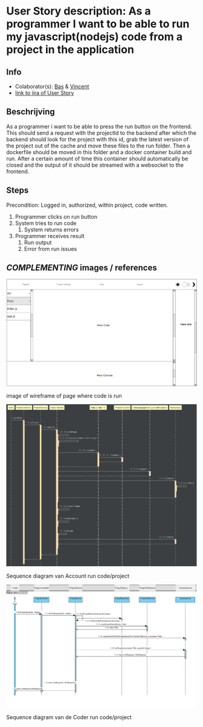 # User Story description: As a programmer I want to be able to run my javascript(nodejs) code from a project in the application

## Info
* Colaborator(s): [Bas](https://github.com/webbasedcode/documentation/blob/main/doc/members/Bas.md) & [Vincent](https://github.com/webbasedcode/documentation/blob/main/doc/members/Vincent.md) 
* [link to jira of User Story](https://codelaborative.atlassian.net/browse/COD-32)


## Beschrijving 
As a programmer i want to be able to press the run button on the frontend. This should send a request with the projectId to the backend after which the backend should look for the project with this id, grab the latest version of the project out of the cache and move these files to the run folder. Then a dockerfile should be moved in this folder and a docker container build and run. After a certain amount of time this container should automatically be closed and the output of it should be streamed with a websocket to the frontend.


## Steps

 Precondition: Logged in, authorized, within project, code written.
 1. Programmer clicks on run button
 2. System tries to run code
    1. System returns errors  
 3. Programmer receives result
	  1. Run output
	  2. Error from run issues


## *COMPLEMENTING* images / references
![link to image of wireframe of page where file derectory exists](https://github.com/webbasedcode/documentation/blob/main/doc/wireframes/projectpage.png)

image of wireframe of page where code is run

![image of Sequence Diagram of Account](https://github.com/webbasedcode/documentation/blob/main/doc/model/Sequence_diagram/DockerRunProject.png)

Sequence diagram van Account run code/project

![image of Sequence Diagram of Coder](https://github.com/webbasedcode/documentation/blob/main/doc/model/Sequence_diagram/sequence%20diagram%20-%20codelaborative%20-%20Coder.png)

Sequence diagram van de Coder run code/project




<!-- ## *EXTRA* Code
```{coding language}
{code} 
```

> voorbeeld: 
> ```js
> function onload() {
>        let user = window.location.href.replace("http://localhost:3000/login", "");
>        if (user.length > 6) {
>            store.dispatch(userToken(user.replace("?user=", "")));
>            redirect();
>        } 
>    }
> ``` -->
